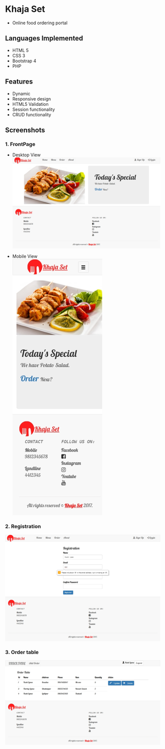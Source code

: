 # Khaja Set
* Online food ordering portal

## Languages Implemented
* HTML 5
* CSS 3
* Bootstrap 4
* PHP

## Features 
* Dynamic
* Responsive design
* HTML5 Validation
* Session functionality
* CRUD functionality

## Screenshots
### 1. FrontPage
* Desktop View
![Desktop View](Screenshots/desktopview.jpg)

* Mobile View  
![Mobile View](Screenshots/mobileview.jpg)

### 2. Registration
![Registration](Screenshots/registration.jpg)

### 3. Order table
![Ordertable](Screenshots/ordertable.jpg)